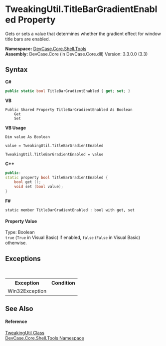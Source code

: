 # TweakingUtil.TitleBarGradientEnabled Property 
 

Gets or sets a value that determines whether the gradient effect for window title bars are enabled.

**Namespace:**&nbsp;<a href="N_DevCase_Core_Shell_Tools">DevCase.Core.Shell.Tools</a><br />**Assembly:**&nbsp;DevCase.Core (in DevCase.Core.dll) Version: 3.3.0.0 (3.3)

## Syntax

**C#**<br />
``` C#
public static bool TitleBarGradientEnabled { get; set; }
```

**VB**<br />
``` VB
Public Shared Property TitleBarGradientEnabled As Boolean
	Get
	Set
```

**VB Usage**<br />
``` VB Usage
Dim value As Boolean

value = TweakingUtil.TitleBarGradientEnabled

TweakingUtil.TitleBarGradientEnabled = value
```

**C++**<br />
``` C++
public:
static property bool TitleBarGradientEnabled {
	bool get ();
	void set (bool value);
}
```

**F#**<br />
``` F#
static member TitleBarGradientEnabled : bool with get, set

```


#### Property Value
Type: Boolean<br />`true` (`True` in Visual Basic) if enabled, `false` (`False` in Visual Basic) otherwise.

## Exceptions
&nbsp;<table><tr><th>Exception</th><th>Condition</th></tr><tr><td>Win32Exception</td><td /></tr></table>

## See Also


#### Reference
<a href="T_DevCase_Core_Shell_Tools_TweakingUtil">TweakingUtil Class</a><br /><a href="N_DevCase_Core_Shell_Tools">DevCase.Core.Shell.Tools Namespace</a><br />